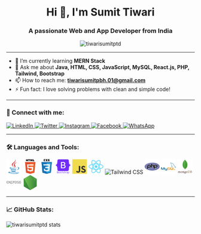 <h1 align="center">Hi 👋, I'm Sumit Tiwari</h1>
<h3 align="center">A passionate Web and App Developer from India</h3>

<p align="center">
  <img src="https://komarev.com/ghpvc/?username=tiwarisumitptd&label=Profile%20views&color=0e75b6&style=flat" alt="tiwarisumitptd" />
</p>

---

- 🌱 I’m currently learning **MERN Stack**
- 💬 Ask me about **Java, HTML, CSS, JavaScript, MySQL, React.js, PHP, Tailwind, Bootstrap**
- 📫 How to reach me: **tiwarisumitpbh.01@gmail.com**
- ⚡ Fun fact: I love solving problems with clean and simple code!

---

### 🔗 Connect with me:
<p align="left">
  <a href="https://www.linkedin.com/in/sumit-tiwari-38b08228b/" target="_blank">
    <img src="https://cdn.jsdelivr.net/npm/simple-icons@v3/icons/linkedin.svg" alt="LinkedIn" width="30" height="30"/>
  </a>
  <a href="https://x.com/SVTiwari373439" target="_blank">
    <img src="https://cdn.jsdelivr.net/npm/simple-icons@v3/icons/twitter.svg" alt="Twitter" width="30" height="30"/>
  </a>
  <a href="https://www.instagram.com/tiwarisumit.01?igsh=NGRwZGF2ZnE3MnY2" target="_blank">
    <img src="https://cdn.jsdelivr.net/npm/simple-icons@v3/icons/instagram.svg" alt="Instagram" width="30" height="30"/>
  </a>
  <a href="https://www.facebook.com/profile.php?id=100095670277819" target="_blank">
    <img src="https://cdn.jsdelivr.net/npm/simple-icons@v3/icons/facebook.svg" alt="Facebook" width="30" height="30"/>
  </a>
  <a href="https://api.whatsapp.com/send/?phone=9569833371&text&type=phone_number&app_absent=0" target="_blank">
    <img src="https://cdn.jsdelivr.net/npm/simple-icons@v3/icons/whatsapp.svg" alt="WhatsApp" width="30" height="30"/>
  </a>
</p>

---

### 🛠️ Languages and Tools:
<p align="left">
  <img src="https://raw.githubusercontent.com/devicons/devicon/master/icons/java/java-original.svg" alt="Java" width="40" height="40"/>
  <img src="https://raw.githubusercontent.com/devicons/devicon/master/icons/html5/html5-original-wordmark.svg" alt="HTML5" width="40" height="40"/>
  <img src="https://raw.githubusercontent.com/devicons/devicon/master/icons/css3/css3-original-wordmark.svg" alt="CSS3" width="40" height="40"/>
  <img src="https://raw.githubusercontent.com/devicons/devicon/master/icons/bootstrap/bootstrap-plain-wordmark.svg" alt="Bootstrap" width="40" height="40"/>
  <img src="https://raw.githubusercontent.com/devicons/devicon/master/icons/javascript/javascript-original.svg" alt="JavaScript" width="40" height="40"/>
  <img src="https://raw.githubusercontent.com/devicons/devicon/master/icons/react/react-original.svg" alt="React.js" width="40" height="40"/>
  <img src="https://www.vectorlogo.zone/logos/tailwindcss/tailwindcss-icon.svg" alt="Tailwind CSS" width="40" height="40"/>
  <img src="https://raw.githubusercontent.com/devicons/devicon/master/icons/php/php-original.svg" alt="PHP" width="40" height="40"/>
  <img src="https://raw.githubusercontent.com/devicons/devicon/master/icons/mysql/mysql-original-wordmark.svg" alt="MySQL" width="40" height="40"/>
  <img src="https://raw.githubusercontent.com/devicons/devicon/master/icons/mongodb/mongodb-original-wordmark.svg" alt="MongoDB" width="40" height="40"/>
  <img src="https://raw.githubusercontent.com/devicons/devicon/master/icons/express/express-original-wordmark.svg" alt="Express.js" width="40" height="40"/>
  <img src="https://raw.githubusercontent.com/devicons/devicon/master/icons/nodejs/nodejs-original.svg" alt="Node.js" width="40" height="40"/>
</p>

---

### 📈 GitHub Stats:
<p align="left">
  <img src="https://github-readme-stats.vercel.app/api?username=tiwarisumitptd&show_icons=true&theme=radical" alt="tiwarisumitptd stats"/>
</p>
